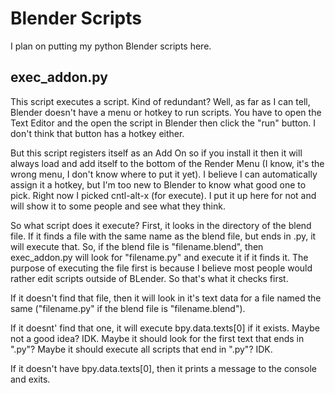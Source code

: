 # Blender Scripts

I plan on putting my python Blender scripts here.

## exec_addon.py

This script executes a script. Kind of redundant? Well, as far as I can tell, Blender doesn't have a menu or hotkey to run scripts. You have to open the Text Editor and the open the script in Blender then click the "run" button. I don't think that button has a hotkey either.

But this script registers itself as an Add On so if you install it then it will always load and add itself to the bottom of the Render Menu (I know, it's the wrong menu, I don't know where to put it yet). I believe I can automatically assign it a hotkey, but I'm too new to Blender to know what good one to pick. Right now I picked cntl-alt-x (for execute). I put it up here for not and will show it to some people and see what they think.

So what script does it execute? First, it looks in the directory of the blend file. If it finds a file with the same name as the blend file, but ends in .py, it will execute that. So, if the blend file is "filename.blend", then exec_addon.py will look for "filename.py" and execute it if it finds it. The purpose of executing the file first is because I believe most people would rather edit scripts outside of BLender. So that's what it checks first.

If it doesn't find that file, then it will look in it's text data for a file named the same ("filename.py" if the blend file is "filename.blend").

If it doesnt' find that one, it will execute bpy.data.texts[0] if it exists. Maybe not a good idea? IDK. Maybe it should look for the first text that ends in ".py"? Maybe it should execute all scripts that end in ".py"? IDK.

If it doesn't have bpy.data.texts[0], then it prints a message to the console and exits.
